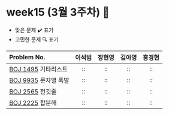 
# week15 (3월 3주차) :pencil:

- 맞은 문제 :heavy_check_mark: 표기
- 고민한 문제 :mag: 표기


| Problem No.                                             |       이석범       | 장현영 |       김아영       | 홍경현 |
|:--------------------------------------------------------| :----------------: | :----------------: | :----------------:|:----------------: |
| [BOJ 1495](https://www.acmicpc.net/problem/1495) 기타리스트  |::|::|::|::|
| [BOJ 9935](https://www.acmicpc.net/problem/9935) 문자열 폭발 |::|::|::|::|
| [BOJ 2565](https://www.acmicpc.net/problem/2565) 전깃줄    |::|::|::|::|
| [BOJ 2225](https://www.acmicpc.net/problem/2225) 합분해    |::|::|::|::|
